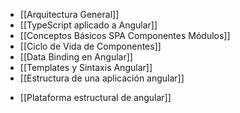 
- [[Arquitectura General]]
- [[TypeScript aplicado a Angular]]
- [[Conceptos Básicos SPA Componentes Módulos]]
- [[Ciclo de Vida de Componentes]]
- [[Data Binding en Angular]]
- [[Templates y Sintaxis Angular]]
- [[Estructura de una aplicación angular]]
+ [[Plataforma estructural de angular]]
